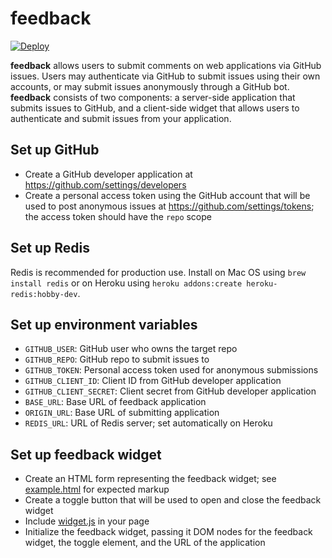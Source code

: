 # feedback

[![Deploy](https://www.herokucdn.com/deploy/button.svg)](https://heroku.com/deploy)

**feedback** allows users to submit comments on web applications via GitHub issues. Users may authenticate via GitHub to submit issues using their own accounts, or may submit issues anonymously through a GitHub bot. **feedback** consists of two components: a server-side application that submits issues to GitHub, and a client-side widget that allows users to authenticate and submit issues from your application.

## Set up GitHub

* Create a GitHub developer application at https://github.com/settings/developers
* Create a personal access token using the GitHub account that will be used to post anonymous issues at https://github.com/settings/tokens; the access token should have the `repo` scope

## Set up Redis

Redis is recommended for production use. Install on Mac OS using `brew install redis` or on Heroku using `heroku addons:create heroku-redis:hobby-dev`.

## Set up environment variables

* `GITHUB_USER`: GitHub user who owns the target repo
* `GITHUB_REPO`: GitHub repo to submit issues to
* `GITHUB_TOKEN`: Personal access token used for anonymous submissions
* `GITHUB_CLIENT_ID`: Client ID from GitHub developer application
* `GITHUB_CLIENT_SECRET`: Client secret from GitHub developer application
* `BASE_URL`: Base URL of feedback application
* `ORIGIN_URL`: Base URL of submitting application
* `REDIS_URL`: URL of Redis server; set automatically on Heroku

## Set up feedback widget

* Create an HTML form representing the feedback widget; see [example.html](example.html) for expected markup
* Create a toggle button that will be used to open and close the feedback widget
* Include [widget.js](widget.js) in your page
* Initialize the feedback widget, passing it DOM nodes for the feedback widget, the toggle element, and the URL of the application
